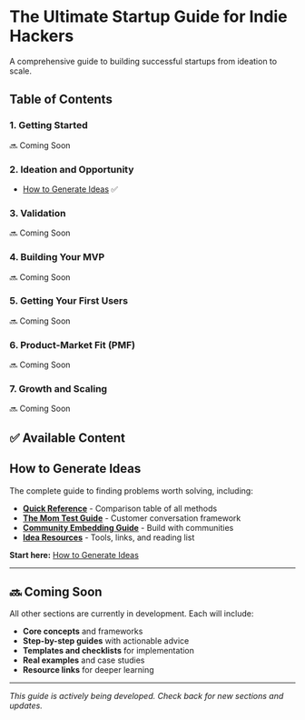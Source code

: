# The Ultimate Startup Guide for Indie Hackers

A comprehensive guide to building successful startups from ideation to scale.

## Table of Contents

### 1. Getting Started

🔜 Coming Soon

### 2. Ideation and Opportunity

- [How to Generate Ideas](#how-to-generate-ideas) ✅

### 3. Validation

🔜 Coming Soon

### 4. Building Your MVP

🔜 Coming Soon

### 5. Getting Your First Users

🔜 Coming Soon

### 6. Product-Market Fit (PMF)

🔜 Coming Soon

### 7. Growth and Scaling

🔜 Coming Soon

## ✅ Available Content

## How to Generate Ideas

The complete guide to finding problems worth solving, including:

- **[Quick Reference](resources/generate-ideas.md#quick-reference)** - Comparison table of all methods
- **[The Mom Test Guide](resources/mom-test-guide.md)** - Customer conversation framework
- **[Community Embedding Guide](resources/community-embedding.md)** - Build with communities
- **[Idea Resources](resources/idea-resources.md)** - Tools, links, and reading list

**Start here:** [How to Generate Ideas](resources/generate-ideas.md)

---

## 🔜 Coming Soon

All other sections are currently in development. Each will include:

- **Core concepts** and frameworks
- **Step-by-step guides** with actionable advice
- **Templates and checklists** for implementation
- **Real examples** and case studies
- **Resource links** for deeper learning

---

_This guide is actively being developed. Check back for new sections and updates._

